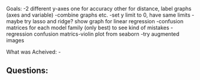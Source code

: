 Goals:
    -2 different y-axes one for accuracy other for distance, label graphs (axes and variable)
    -combine graphs etc.
    -set y limit to 0, have same limits 
    -maybe try lasso and ridge? show graph for linear regression
    -confusion matrices for each model family (only best) to see kind of mistakes
    -regression confusion matrics-violin plot from seaborn
    -try augmented images
    

 What was Acheived:
    -

Questions:
-

